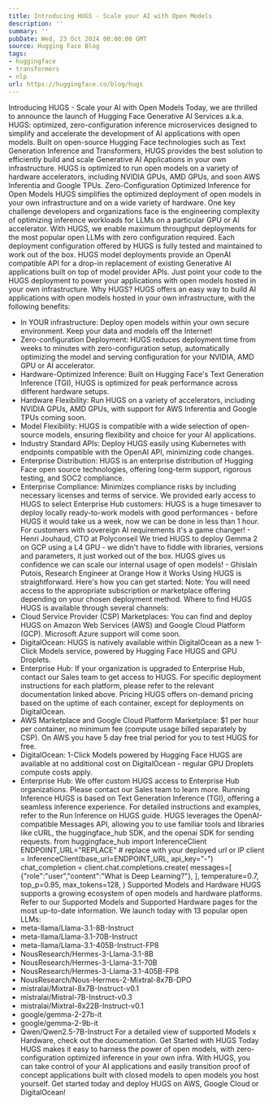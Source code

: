 ```yaml
---
title: Introducing HUGS - Scale your AI with Open Models
description: ''
summary: ''
pubDate: Wed, 23 Oct 2024 00:00:00 GMT
source: Hugging Face Blog
tags:
- huggingface
- transformers
- nlp
url: https://huggingface.co/blog/hugs
---
```


Introducing HUGS - Scale your AI with Open Models
Today, we are thrilled to announce the launch of Hugging Face Generative AI Services a.k.a. HUGS: optimized, zero-configuration inference microservices designed to simplify and accelerate the development of AI applications with open models. Built on open-source Hugging Face technologies such as Text Generation Inference and Transformers, HUGS provides the best solution to efficiently build and scale Generative AI Applications in your own infrastructure. HUGS is optimized to run open models on a variety of hardware accelerators, including NVIDIA GPUs, AMD GPUs, and soon AWS Inferentia and Google TPUs.
Zero-Configuration Optimized Inference for Open Models
HUGS simplifies the optimized deployment of open models in your own infrastructure and on a wide variety of hardware. One key challenge developers and organizations face is the engineering complexity of optimizing inference workloads for LLMs on a particular GPU or AI accelerator. With HUGS, we enable maximum throughput deployments for the most popular open LLMs with zero configuration required. Each deployment configuration offered by HUGS is fully tested and maintained to work out of the box.
HUGS model deployments provide an OpenAI compatible API for a drop-in replacement of existing Generative AI applications built on top of model provider APIs. Just point your code to the HUGS deployment to power your applications with open models hosted in your own infrastructure.
Why HUGS?
HUGS offers an easy way to build AI applications with open models hosted in your own infrastructure, with the following benefits:
- In YOUR infrastructure: Deploy open models within your own secure environment. Keep your data and models off the Internet!
- Zero-configuration Deployment: HUGS reduces deployment time from weeks to minutes with zero-configuration setup, automatically optimizing the model and serving configuration for your NVIDIA, AMD GPU or AI accelerator.
- Hardware-Optimized Inference: Built on Hugging Face's Text Generation Inference (TGI), HUGS is optimized for peak performance across different hardware setups.
- Hardware Flexibility: Run HUGS on a variety of accelerators, including NVIDIA GPUs, AMD GPUs, with support for AWS Inferentia and Google TPUs coming soon.
- Model Flexibility: HUGS is compatible with a wide selection of open-source models, ensuring flexibility and choice for your AI applications.
- Industry Standard APIs: Deploy HUGS easily using Kubernetes with endpoints compatible with the OpenAI API, minimizing code changes.
- Enterprise Distribution: HUGS is an enterprise distribution of Hugging Face open source technologies, offering long-term support, rigorous testing, and SOC2 compliance.
- Enterprise Compliance: Minimizes compliance risks by including necessary licenses and terms of service.
We provided early access to HUGS to select Enterprise Hub customers:
HUGS is a huge timesaver to deploy locally ready-to-work models with good performances - before HUGS it would take us a week, now we can be done in less than 1 hour. For customers with sovereign AI requirements it's a game changer! - Henri Jouhaud, CTO at Polyconseil
We tried HUGS to deploy Gemma 2 on GCP using a L4 GPU - we didn't have to fiddle with libraries, versions and parameters, it just worked out of the box. HUGS gives us confidence we can scale our internal usage of open models! - Ghislain Putois, Research Engineer at Orange
How it Works
Using HUGS is straightforward. Here's how you can get started:
Note: You will need access to the appropriate subscription or marketplace offering depending on your chosen deployment method.
Where to find HUGS
HUGS is available through several channels:
- Cloud Service Provider (CSP) Marketplaces: You can find and deploy HUGS on Amazon Web Services (AWS) and Google Cloud Platform (GCP). Microsoft Azure support will come soon.
- DigitalOcean: HUGS is natively available within DigitalOcean as a new 1-Click Models service, powered by Hugging Face HUGS and GPU Droplets.
- Enterprise Hub: If your organization is upgraded to Enterprise Hub, contact our Sales team to get access to HUGS.
For specific deployment instructions for each platform, please refer to the relevant documentation linked above.
Pricing
HUGS offers on-demand pricing based on the uptime of each container, except for deployments on DigitalOcean.
- AWS Marketplace and Google Cloud Platform Marketplace: $1 per hour per container, no minimum fee (compute usage billed separately by CSP). On AWS you have 5 day free trial period for you to test HUGS for free.
- DigitalOcean: 1-Click Models powered by Hugging Face HUGS are available at no additional cost on DigitalOcean - regular GPU Droplets compute costs apply.
- Enterprise Hub: We offer custom HUGS access to Enterprise Hub organizations. Please contact our Sales team to learn more.
Running Inference
HUGS is based on Text Generation Inference (TGI), offering a seamless inference experience. For detailed instructions and examples, refer to the Run Inference on HUGS guide. HUGS leverages the OpenAI-compatible Messages API, allowing you to use familiar tools and libraries like cURL, the huggingface_hub
SDK, and the openai
SDK for sending requests.
from huggingface_hub import InferenceClient
ENDPOINT_URL="REPLACE" # replace with your deployed url or IP
client = InferenceClient(base_url=ENDPOINT_URL, api_key="-")
chat_completion = client.chat.completions.create(
messages=[
{"role":"user","content":"What is Deep Learning?"},
],
temperature=0.7,
top_p=0.95,
max_tokens=128,
)
Supported Models and Hardware
HUGS supports a growing ecosystem of open models and hardware platforms. Refer to our Supported Models and Supported Hardware pages for the most up-to-date information.
We launch today with 13 popular open LLMs:
- meta-llama/Llama-3.1-8B-Instruct
- meta-llama/Llama-3.1-70B-Instruct
- meta-llama/Llama-3.1-405B-Instruct-FP8
- NousResearch/Hermes-3-Llama-3.1-8B
- NousResearch/Hermes-3-Llama-3.1-70B
- NousResearch/Hermes-3-Llama-3.1-405B-FP8
- NousResearch/Nous-Hermes-2-Mixtral-8x7B-DPO
- mistralai/Mixtral-8x7B-Instruct-v0.1
- mistralai/Mistral-7B-Instruct-v0.3
- mistralai/Mixtral-8x22B-Instruct-v0.1
- google/gemma-2-27b-it
- google/gemma-2-9b-it
- Qwen/Qwen2.5-7B-Instruct
For a detailed view of supported Models x Hardware, check out the documentation.
Get Started with HUGS Today
HUGS makes it easy to harness the power of open models, with zero-configuration optimized inference in your own infra. With HUGS, you can take control of your AI applications and easily transition proof of concept applications built with closed models to open models you host yourself.
Get started today and deploy HUGS on AWS, Google Cloud or DigitalOcean!